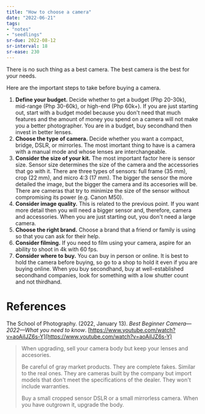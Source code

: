 ```yaml
---
title: "How to choose a camera"
date: "2022-06-21"
tags:
- "notes"
- "seedlings"
sr-due: 2022-08-12
sr-interval: 18
sr-ease: 230
---
```


There is no such thing as a best camera. The best camera is the best for your needs.

Here are the important steps to take before buying a camera.

1. **Define your budget.** Decide whether to get a budget (Php 20-30k), mid-range (Php 30-60k), or high-end (Php 60k+). If you are just starting out, start with a budget model because you don't need that much features and the amount of money you spend on a camera will not make you a better photographer. You are in a budget, buy secondhand then invest in better lenses.
2. **Choose the type of camera.** Decide whether you want a compact, bridge, DSLR, or mirrorles. The most imortant thing to have is a camera with a manual mode and whose lenses are interchangeable.
3. **Consider the size of your kit.** The most important factor here is sensor size. Sensor size determines the size of the camera and the accessories that go with it. There are three types of sensors: full frame (35 mm), crop (22 mm), and micro 4:3 (17 mm). The bigger the sensor the more detailed the image, but the bigger the camera and its accesories will be. There are cameras that try to minimize the size of the sensor without compromising its power (e.g. Canon M50).
4. **Consider image quality.** This is related to the previous point. If you want more detail then you will need a bigger sensor and, therefore, camera and accessories. When you are just starting out, you don't need a large camera.
5. **Choose the right brand.** Choose a brand that a friend or family is using so that you can ask for their help.
6. **Consider filming.** If you need to film using your camera, aspire for an ability to shoot in 4k with 60 fps.
7. **Consider where to buy.** You can buy in person or online. It is best to hold the camera before buying, so go to a shop to hold it even if you are buying online. When you buy secondhand, buy at well-established secondhand companies, look for something with a low shutter count and not thirdhand.

# References

The School of Photography. (2022, January 13). _Best Beginner Camera—2022—What you need to know_. [https://www.youtube.com/watch?v=aoAiIJZ6s-Y](https://www.youtube.com/watch?v=aoAiIJZ6s-Y)
>When upgrading, sell your camera body but keep your lenses and accesories.
>
>Be careful of gray market products. They are complete fakes. Similar to the real ones. They are cameras built by the company but import models that don't meet the specifications of the dealer. They won't include warranties.
>
>Buy a small cropped sensor DSLR or a small mirrorless camera. When you have outgrown it, upgrade the body.